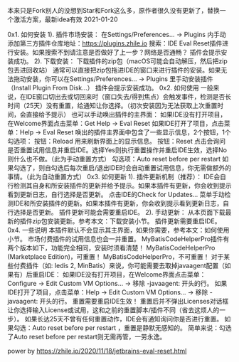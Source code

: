本来只是Fork别人的没想到Star和Fork这么多，原作者很久没有更新了，替换一个激活方案，最新idea有效 2021-01-20

0x1. 如何安装
1). 插件市场安装：
在Settings/Preferences... -> Plugins 内手动添加第三方插件仓库地址：https://plugins.zhile.io
搜索：IDE Eval Reset插件进行安装。如果搜索不到请注意是否做好了上一步？网络是否通畅？
插件会提示安装成功。
2). 下载安装：
下载插件的zip包（macOS可能会自动解压，然后把zip包丢进回收站）
通常可以直接把zip包拖进IDE的窗口来进行插件的安装。如果无法拖动安装，你可以在Settings/Preferences... -> Plugins 里手动安装插件（Install Plugin From Disk...）
插件会提示安装成功。
0x2. 如何使用
一般来说，在IDE窗口切出去或切回来时（窗口失去/得到焦点）会触发事件，检测是否长时间（25天）没有重置，给通知让你选择。（初次安装因为无法获取上次重置时间，会直接给予提示）
也可以手动唤出插件的主界面：
如果IDE没有打开项目，在Welcome界面点击菜单：Get Help -> Eval Reset
如果IDE打开了项目，点击菜单：Help -> Eval Reset
唤出的插件主界面中包含了一些显示信息，2个按钮，1个勾选项：
按钮：Reload 用来刷新界面上的显示信息。
按钮：Reset 点击会询问是否重置试用信息并重启IDE。选择Yes则执行重置操作并重启IDE生效，选择No则什么也不做。（此为手动重置方式）
勾选项：Auto reset before per restart 如果勾选了，则自勾选后每次重启/退出IDE时会自动重置试用信息，你无需做额外的事情。（此为自动重置方式）
0x3. 如何更新
1). 插件更新机制（推荐）：
IDE会自行检测其自身和所安装插件的更新并给予提示。如果本插件有更新，你会收到提示看到更新日志，自行选择是否更新。
点击IDE的Check for Updates... 菜单手动检测IDE和所安装插件的更新。如果本插件有更新，你会收到提示看到更新日志，自行选择是否更新。
插件更新可能会需要重启IDE。
2). 手动更新：
从本页面下载最新的插件zip包安装更新。参考本文：下载安装小节。
插件更新需要重启IDE。
0x4. 一些说明
本插件默认不会显示其主界面，如果你需要，参考本文：如何使用小节。
市场付费插件的试用信息也会一并重置。
MyBatisCodeHelperPro插件有两个版本如下，功能完全相同，安装时须看清楚！
MyBatisCodeHelperPro (Marketplace Edition)，可重置！
MyBatisCodeHelperPro，不可重置！
对于某些付费插件（如: Iedis 2, MinBatis）来说，你可能需要去取掉javaagent配置（如果有）后重启IDE：
如果IDE没有打开项目，在Welcome界面点击菜单：Configure -> Edit Custom VM Options... -> 移除 -javaagent: 开头的行。
如果IDE打开了项目，点击菜单：Help -> Edit Custom VM Options... -> 移除 -javaagent: 开头的行。
重置需要重启IDE生效！
重置后并不弹出Licenses对话框让你选择输入License或试用，这和之前的重置脚本/插件不同（省去这烦人的一步）。
如果长达25天不曾有任何重置动作，IDE会有通知询问你是否进行重置。
如果勾选：Auto reset before per restart ，重置是静默无感知的。
简单来说：勾选了Auto reset before per restart则无需再管，一劳永逸。

power by https://zhile.io/2020/11/18/jetbrains-eval-reset.html
